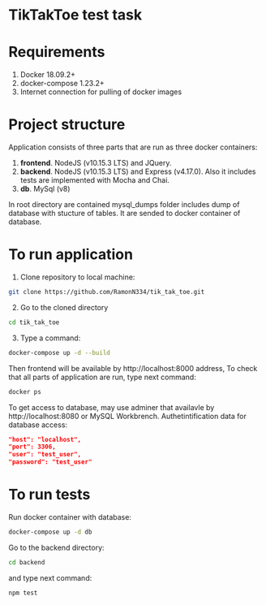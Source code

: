 # TikTakToe test task
# Requirements
1. Docker 18.09.2+
2. docker-compose 1.23.2+
3. Internet connection for pulling of docker images

# Project structure
Application consists of three parts that are run as three docker containers:
1. **frontend**. NodeJS (v10.15.3 LTS) and JQuery.
2. **backend**. NodeJS (v10.15.3 LTS) and Express (v4.17.0). Also it includes tests are implemented with Mocha and Chai. 
3. **db**. MySql (v8)

In root directory are contained mysql_dumps folder includes dump of database with stucture of tables. It are sended to docker container of database.

# To run application
1. Clone repository to local machine:
```bash
git clone https://github.com/RamonN334/tik_tak_toe.git
```
2. Go to the cloned directory
```bash
cd tik_tak_toe
```
3. Type a command:
```bash
docker-compose up -d --build
```
Then frontend will be available by http://localhost:8000 address,
To check that all parts of application are run, type next command:
```bash
docker ps
```
To get access to database, may use adminer that availavle by http://localhost:8080 or MySQL Workbrench.
Authetintification data for database access:
```json
"host": "localhost",
"port": 3306,
"user": "test_user",
"password": "test_user"
```

# To run tests
Run docker container with database:
```bash
docker-compose up -d db
```
Go to the backend directory:
```bash
cd backend
```
and type next command:
```bash
npm test
```